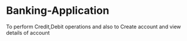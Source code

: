 # Banking-Application
To perform Credit,Debit operations and also to Create account and view details of account
